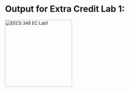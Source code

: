 # Output for Extra Credit Lab 1:
<img width="220" alt="EECS 348 EC Lab1" src="https://user-images.githubusercontent.com/117681412/220210302-ad321b9e-c1f8-499a-bd6f-4fcbdfed9211.png">
